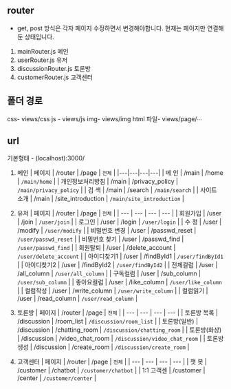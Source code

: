 ## router
- get, post 방식은 각자 페이지 수정하면서 변경해야합니다. 현재는 페이지만 연결해둔 상태입니다.
1. mainRouter.js        메인
2. userRouter.js        유저
3. discussionRouter.js  토론방
4. customerRouter.js    고객센터

## 폴더 경로
css- views/css
js - views/js
img- views/img
html 파일- views/page/∙∙∙

## url
기본형태 - (localhost):3000/

1. 메인
| 페이지 | /router | /page | `전체` |
|---|---|---|---|
| 메 인 | /main | /home | `/main/home` |
| 개인정보처리방침 | /main | /privacy_policy | `/main/privacy_policy` |
| 검 색 | /main | /search | `/main/search` |
| 사이트 소개 | /main | /site_introduction | `/main/site_introduction` |

2. 유저
| 페이지 | /router | /page | `전체` |
| --- | --- | --- | --- |
| 회원가입 | /user | /join | `/user/join` |
| 로그인 | /user | /login | `/user/login` |
| 수 정 | /user | /modify | `/user/modify` |
| 비밀번호 변경 | /user | /passwd_reset | `/user/passwd_reset` |
| 비밀번호 찾기 | /user | /passwd_find | `/user/passwd_find` |
| 회원탈퇴 | /user | /delete_account | `/user/delete_account` |
| 아이디찾기1 | /user | /findById1 | `/user/findById1` |
| 아이디찾기2 | /user | /findById2 | `/user/findById2` |
| 전체컬럼 | /user | /all_column | `/user/all_column` |
| 구독컬럼 | /user | /sub_column | `/user/sub_column` |
| 좋아요컬럼 | /user | /like_column | `/user/like_column` |
| 컬럼작성 | /user | /write_column | `/user/write_column` |
| 컬럼읽기 | /user | /read_column | `/user/read_column` |

3. 토론방
| 페이지 | /router | /page | `전체` |
| --- | --- | --- | --- |
| 토론방 목록 | /discussion | /room_list | `/discussion/room_list` |
| 토론방(일반) | /discussion | /chatting_room | `/discussion/chatting_room` |
| 토론방(화상) | /discussion | /video_chat_room | `/discussion/video_chat_room` |
| 토론방 생성 | /discussion | /create_room | `/discussion/create_room` |

4. 고객센터
| 페이지 | /router | /page | `전체` |
| --- | --- | --- | --- |
| 챗 봇 | /customer | /chatbot | `/customer/chatbot` |
| 1:1 고객센 | /customer | /center | `/customer/center` |

